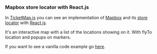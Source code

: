 ### Mapbox store locator with React.js

In [TicketMap.js](https://github.com/tpliakas/MyCity-Social-Network/blob/master/client/src/components/tickets/TicketMap.js)
you can see an implementation of [Mapbox](https://www.mapbox.com/) and its 
[store locator](https://www.mapbox.com/use-cases/store-locator) with [React.js](https://reactjs.org/).

It's an interactive map with a list of the locations showing on it. With flyTo location and
popups on markers.

If you want to see a vanilla code example go [here]().